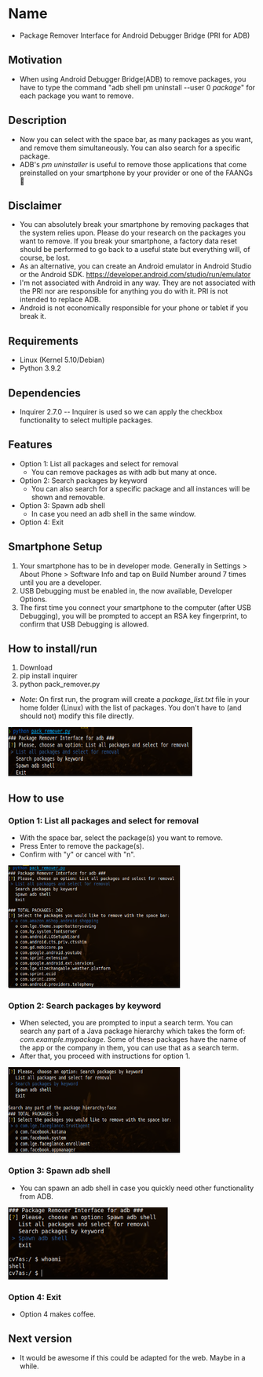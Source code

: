 # Name
- Package Remover Interface for Android Debugger Bridge (PRI for ADB)

## Motivation
- When using Android Debugger Bridge(ADB) to remove packages, you have to type the command "adb shell pm uninstall --user 0 _package_" for each package you want to remove. 

## Description
- Now you can select with the space bar, as many packages as you want, and remove them simultaneously. You can also search for a specific package.
- ADB's _pm uninstaller_ is useful to remove those applications that come preinstalled on your smartphone by your provider or one of the FAANGs :vampire:

## Disclaimer
- You can absolutely break your smartphone by removing packages that the system relies upon. Please do your research on the packages you want to remove. If you break your smartphone, a factory data reset should be performed to go back to a useful state but everything will, of course, be lost.
- As an alternative, you can create an Android emulator in Android Studio or the Android SDK.
https://developer.android.com/studio/run/emulator
- I'm not associated with Android in any way. They are not associated with the PRI nor are responsible for anything you do with it. PRI is not intended to replace ADB.
- Android is not economically responsible for your phone or tablet if you break it.

## Requirements
- Linux (Kernel 5.10/Debian)
- Python 3.9.2

## Dependencies
- Inquirer 2.7.0 -- Inquirer is used so we can apply the checkbox functionality to select multiple packages.

## Features
- Option 1: List all packages and select for removal
	- You can remove packages as with adb but many at once.
- Option 2: Search packages by keyword
    - You can also search for a specific package and all instances will be shown and removable.
- Option 3: Spawn adb shell
    - In case you need an adb shell in the same window.
- Option 4: Exit

## Smartphone Setup
1. Your smartphone has to be in developer mode. Generally in Settings > About Phone > Software Info and tap on Build Number around 7 times until you are a developer.
2. USB Debugging must be enabled in, the now available, Developer Options.
3. The first time you connect your smartphone to the computer (after USB Debugging), you will be prompted to accept an RSA key fingerprint, to confirm that USB Debugging is allowed.

## How to install/run
1. Download
2. pip install inquirer
3. python pack_remover.py
- *Note*: On first run, the program will create a _package_list.txt_ file in your home folder (Linux) with the list of packages. You don't have to (and should not) modify this file directly.
<img src="images/pri_0th.png" width="375" height="100">

## How to use
### Option 1: List all packages and select for removal
- With the space bar, select the package(s) you want to remove.
- Press Enter to remove the package(s).
- Confirm with "y" or cancel with "n".
<img src="images/pri_1st.png" width="350" height="250">

### Option 2: Search packages by keyword
- When selected, you are prompted to input a search term. You can search any part of a Java package hierarchy which takes the form of: _com.example.mypackage_. Some of these packages have the name of the app or the company in them, you can use that as a search term.
- After that, you proceed with instructions for option 1.
<img src="images/pri_2nd.png" width="350" height="175">

### Option 3: Spawn adb shell
- You can spawn an adb shell in case you quickly need other functionality from ADB.
<img src="images/pri_3rd.png" width="325">

### Option 4: Exit
- Option 4 makes coffee.

## Next version
- It would be awesome if this could be adapted for the web. Maybe in a while.
